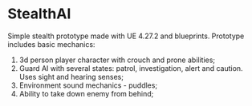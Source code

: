 # StealthAI 

Simple stealth prototype made with UE 4.27.2 and blueprints. Prototype includes basic mechanics:

1. 3d person player character with crouch and prone abilities;
2. Guard AI with several states: patrol, investigation, alert and caution. Uses sight and hearing senses;
3. Environment sound mechanics - puddles;
4. Ability to take down enemy from behind;
